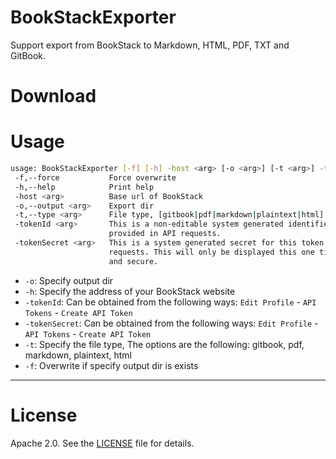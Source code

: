 # BookStackExporter

Support export from BookStack to Markdown, HTML, PDF, TXT and GitBook.

# Download

# Usage

```bash
usage: BookStackExporter [-f] [-h] -host <arg> [-o <arg>] [-t <arg>] -tokenId <arg> -tokenSecret <arg>
 -f,--force           Force overwrite
 -h,--help            Print help
 -host <arg>          Base url of BookStack
 -o,--output <arg>    Export dir
 -t,--type <arg>      File type, [gitbook|pdf|markdown|plaintext|html]
 -tokenId <arg>       This is a non-editable system generated identifier for this token which will need to be
                      provided in API requests.
 -tokenSecret <arg>   This is a system generated secret for this token which will need to be provided in API
                      requests. This will only be displayed this one time so copy this value to somewhere safe
                      and secure.
```

 - `-o`: Specify output dir
 - `-h`: Specify the address of your BookStack website
 - `-tokenId`: Can be obtained from the following ways: `Edit Profile` - `API Tokens` -  `Create API Token`
 - `-tokenSecret`: Can be obtained from the following ways: `Edit Profile` - `API Tokens` -  `Create API Token`
 - `-t`: Specify the file type, The options are the following: gitbook, pdf, markdown, plaintext, html
 - `-f`: Overwrite if specify output dir is exists

---

# License

Apache 2.0. See the [LICENSE](./LICENSE) file for details.
